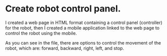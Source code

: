 # Create robot control panel.

I created a web page in HTML format containing a control panel (controller) for the robot, then I created a mobile application linked to the web page to control the robot using the mobile.

As you can see in the file, there are options to control the movement of the robot, which are: forward, backward, right, left, and stop.

